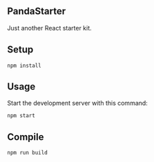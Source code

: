 PandaStarter
---
 
Just another React starter kit.

Setup
---
 
```
npm install
```

Usage
---
 
Start the development server with this command:
 
```
npm start
```

Compile
---
 
```
npm run build
```